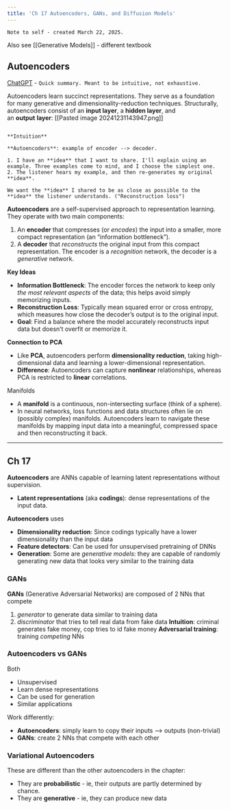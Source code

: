 ```yaml
---
title: 'Ch 17 Autoencoders, GANs, and Diffusion Models'
---
```

```ad-sam
Note to self - created March 22, 2025. 
```


Also see [[Generative Models]] - different textbook

## Autoencoders

[ChatGPT](https://chatgpt.com/share/67dee1a1-8600-8000-88c7-ffce728e06cf) - `Quick summary. Meant to be intuitive, not exhaustive.`

Autoencoders learn succinct representations. They serve as a foundation for many generative and dimensionality-reduction techniques.
Structurally, autoencoders consist of an **input layer**, a **hidden layer**, and an **output** **layer**: [[Pasted image 20241231143947.png]]

```ad-sam

**Intuition**

**Autoencoders**: example of encoder --> decoder.

1. I have an **idea** that I want to share. I'll explain using an example. Three examples come to mind, and I choose the simplest one.
2. The listener hears my example, and then re-generates my original **idea**.

We want the **idea** I shared to be as close as possible to the **idea** the listener understands. ("Reconstruction loss")

```

**Autoencoders** are a self-supervised approach to representation learning. They operate with two main components:
1. An **encoder** that compresses (or *encodes*) the input into a smaller, more compact representation (an “information bottleneck”).
2. A **decoder** that *reconstructs* the original input from this compact representation.
The encoder is a *recognition* network, the decoder is a *generative* network.

**Key Ideas**
- **Information Bottleneck**: The encoder forces the network to keep only *the most relevant aspects* of the data; this helps avoid simply memorizing inputs.
- **Reconstruction Loss**: Typically mean squared error or cross entropy, which measures how close the decoder’s output is to the original input.
- **Goal**: Find a balance where the model accurately reconstructs input data but doesn’t overfit or memorize it.

**Connection to PCA**
- Like **PCA**, autoencoders perform **dimensionality reduction**, taking high-dimensional data and learning a lower-dimensional representation.
- **Difference**: Autoencoders can capture **nonlinear** relationships, whereas PCA is restricted to **linear** correlations.

Manifolds
- A **manifold** is a continuous, non-intersecting surface (think of a sphere).
- In neural networks, loss functions and data structures often lie on (possibly complex) manifolds. Autoencoders learn to navigate these manifolds by mapping input data into a meaningful, compressed space and then reconstructing it back.

---

## Ch 17

**Autoencoders** are ANNs capable of learning latent representations without supervision. 
- **Latent representations** (aka **codings**): dense representations of the input data.

**Autoencoders** uses
- **Dimensionality reduction**: Since codings typically have a lower dimensionality than the input data
- **Feature detectors**: Can be used for unsupervised pretraining of DNNs
- **Generation**: Some are _generative models_: they are capable of randomly generating new data that looks very similar to the training data

### GANs

**GANs** (Generative Adversarial Networks) are composed of 2 NNs that compete
1. *generator* to generate data similar to training data 
2. *discriminator* that tries to tell real data from fake data
**Intuition**: criminal generates fake money, cop tries to id fake money
**Adversarial training**: training *competing* NNs

### Autoencoders vs GANs
Both
- Unsupervised
- Learn dense representations
- Can be used for generation
- Similar applications

Work differently:
- **Autoencoders**: simply learn to copy their inputs --> outputs (non-trivial)
- **GANs**: create 2 NNs that compete with each other

 
### Variational Autoencoders

These are different than the other autoencoders in the chapter:
- They are **probabilistic** - ie, their outputs are partly determined by chance.
- They are **generative** - ie, they can produce new data




